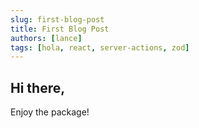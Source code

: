 ```yaml
---
slug: first-blog-post
title: First Blog Post
authors: [lance]
tags: [hola, react, server-actions, zod]
---
```


## Hi there,

Enjoy the package!
